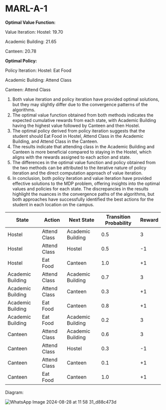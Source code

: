 # MARL-A-1

**Optimal Value Function:**

Value Iteration:
Hostel: 19.70

Academic Building: 21.65

Canteen: 20.78


**Optimal Policy:**

Policy Iteration:
Hostel: Eat Food

Academic Building: Attend Class

Canteen: Attend Class




1. Both value iteration and policy iteration have provided optimal solutions, but they may slightly differ due to the convergence patterns of the algorithms.
2. The optimal value function obtained from both methods indicates the expected cumulative rewards from each state, with Academic Building having the highest value followed by Canteen and then Hostel.
3. The optimal policy derived from policy iteration suggests that the student should Eat Food in Hostel, Attend Class in the Academic Building, and Attend Class in the Canteen.
4. The results indicate that attending class in the Academic Building and Canteen is more beneficial compared to staying in the Hostel, which aligns with the rewards assigned to each action and state.
5. The differences in the optimal value function and policy obtained from the two methods can be attributed to the iterative nature of policy iteration and the direct computation approach of value iteration.
6. In conclusion, both policy iteration and value iteration have provided effective solutions to the MDP problem, offering insights into the optimal values and policies for each state. The discrepancies in the results highlight the nuances in the convergence paths of the algorithms, but both approaches have successfully identified the best actions for the student in each location on the campus.



| State             | Action       | Next State        | Transition Probability | Reward | 
|-------------------|--------------|-------------------|------------------------|--------| 
| Hostel            | Attend Class | Academic Building | 0.5                    | 3      | 
| Hostel            | Attend Class | Hostel            | 0.5                    | -1     | 
| Hostel            | Eat Food     | Canteen           | 1.0                    | +1     | 
| Academic Building | Attend Class | Academic Building | 0.7                    | 3      | 
| Academic Building | Attend Class | Canteen           | 0.3                    | +1     | 
| Academic Building | Eat Food     | Canteen           | 0.8                    | +1     | 
| Academic Building | Eat Food     | Academic Building | 0.2                    | 3      | 
| Canteen           | Attend Class | Academic Building | 0.6                    | 3      | 
| Canteen           | Attend Class | Hostel            | 0.3                    | -1     | 
| Canteen           | Attend Class | Canteen           | 0.1                    | +1     | 
| Canteen           | Eat Food     | Canteen           | 1.0                    | +1     |



Diagram:

![WhatsApp Image 2024-08-28 at 11 58 31_d88c473d](https://github.com/user-attachments/assets/3852e6bf-3198-47cc-91dd-c9d23a3480c5)
















